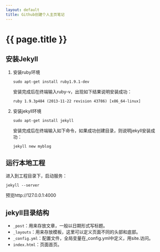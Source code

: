 ```yaml
---
layout: default
title: Github创建个人主页笔记
---
```


# {{ page.title }}

## 安装Jekyll

1. 安装ruby环境

	```
    sudo apt-get install ruby1.9.1-dev
    ```
    安装完成后在终端输入ruby-v，出现如下结果说明安装成功：
    ```
    ruby 1.9.3p484 (2013-11-22 revision 43786) [x86_64-linux]
    ```
2. 安装jekyll环境

	```
    sudo apt-get install jekyll
    ```
    安装完成后在终端输入如下命令，如果成功创建目录，则说明jekyll安装成功：
    ```
    jekyll new myblog
    ```

## 运行本地工程

进入到工程目录下，启动服务：
```
jekyll --server
```
预览http://127.0.0.1:4000

## jekyll目录结构

- `_post`：用来存放文章，一般以日期形式写标题。
- `_layouts`：用来存放模板，这里可以定义页面不同的头部和底部。
- `_config.yml`：配置文件，全局变量在_config.yml中定义，用site.访问。
- `index.html`：页面首页。
